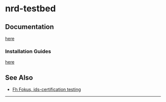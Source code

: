 # nrd-testbed


## Documentation

[here](./documentation/)

### Installation Guides

[here](./documentation/install/)

## See Also

- [Fh Fokus, ids-certification testing](https://gitlab.cc-asp.fraunhofer.de/ksa/ids-certification-testing)

---

